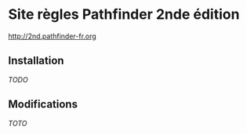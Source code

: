 # Site règles Pathfinder 2nde édition

<http://2nd.pathfinder-fr.org>

## Installation

*TODO*

## Modifications

*TOTO*